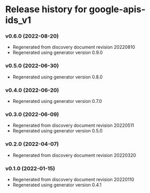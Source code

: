 # Release history for google-apis-ids_v1

### v0.6.0 (2022-08-20)

* Regenerated from discovery document revision 20220810
* Regenerated using generator version 0.9.0

### v0.5.0 (2022-06-30)

* Regenerated using generator version 0.8.0

### v0.4.0 (2022-06-20)

* Regenerated using generator version 0.7.0

### v0.3.0 (2022-06-09)

* Regenerated from discovery document revision 20220511
* Regenerated using generator version 0.5.0

### v0.2.0 (2022-04-07)

* Regenerated from discovery document revision 20220320

### v0.1.0 (2022-01-15)

* Regenerated from discovery document revision 20220110
* Regenerated using generator version 0.4.1

